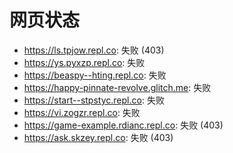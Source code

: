 # 网页状态
- https://ls.tpjow.repl.co: 失败 (403)
- https://ys.pyxzp.repl.co: 失败
- https://beaspy--hting.repl.co: 失败
- https://happy-pinnate-revolve.glitch.me: 失败
- https://start--stpstyc.repl.co: 失败
- https://vi.zogzr.repl.co: 失败
- https://game-example.rdianc.repl.co: 失败 (403)
- https://ask.skzey.repl.co: 失败 (403)
